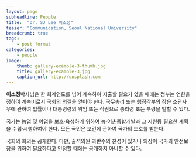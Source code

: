 ```yaml
---
layout: page
subheadline: People
title:  "Dr. SJ Lee 이소정"
teaser: "Communication, Seoul National University"
breadcrumb: true
tags:
    - post format
categories:
    - people
image:
    thumb: gallery-example-3-thumb.jpg
    title: gallery-example-3.jpg
    caption_url: http://unsplash.com
---
```


**이소정**박사님은 한 회계연도를 넘어 계속하여 지출할 필요가 있을 때에는 정부는 연한을 정하여 계속비로서 국회의 의결을 얻어야 한다. 국무총리 또는 행정각부의 장은 소관사무에 관하여 법률이나 대통령령의 위임 또는 직권으로 총리령 또는 부령을 발할 수 있다.

국가는 농업 및 어업을 보호·육성하기 위하여 농·어촌종합개발과 그 지원등 필요한 계획을 수립·시행하여야 한다. 모든 국민은 보건에 관하여 국가의 보호를 받는다.

국회의 회의는 공개한다. 다만, 출석의원 과반수의 찬성이 있거나 의장이 국가의 안전보장을 위하여 필요하다고 인정할 때에는 공개하지 아니할 수 있다.

